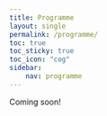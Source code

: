 ```yaml
---
title: Programme
layout: single
permalink: /programme/
toc: true
toc_sticky: true
toc_icon: "cog"
sidebar:
    nav: programme
---
```


Coming soon!